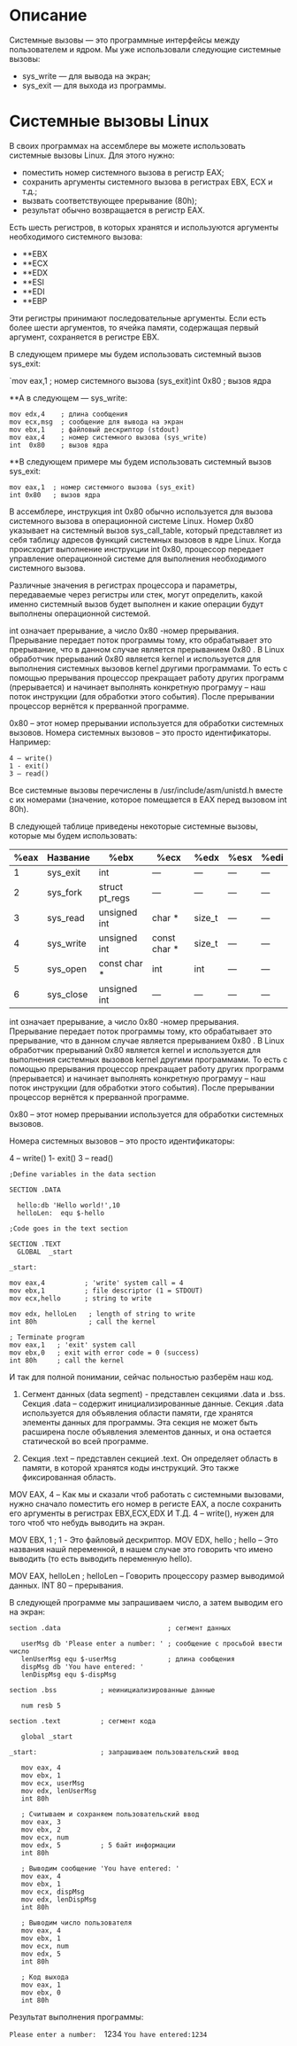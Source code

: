 # Описание


Системные вызовы — это программные интерфейсы между пользователем и ядром. Мы уже использовали следующие системные вызовы:

  - sys_write — для вывода на экран;
  - sys_exit — для выхода из программы.

# Системные вызовы Linux

В своих программах на ассемблере вы можете использовать системные вызовы Linux. Для этого нужно:

  - поместить номер системного вызова в регистр EAX;
  - сохранить аргументы системного вызова в регистрах EBX, ECX и т.д.;
  - вызвать соответствующее прерывание (80h);
  - результат обычно возвращается в регистр EAX.

Есть шесть регистров, в которых хранятся и используются аргументы необходимого системного вызова:

  - **EBX
  - **ECX
  - **EDX
  - **ESI
  - **EDI
  - **EBP

Эти регистры принимают последовательные аргументы. Если есть более шести аргументов, то ячейка памяти, содержащая первый
аргумент, сохраняется в регистре EBX.

В следующем примере мы будем использовать системный вызов sys_exit:

`mov eax,1 ; номер системного вызова (sys_exit)int 0x80 ; вызов ядра

**А в следующем — sys_write:

```
mov edx,4    ; длина сообщения
mov ecx,msg  ; сообщение для вывода на экран
mov ebx,1    ; файловый дескриптор (stdout)
mov eax,4    ; номер системного вызова (sys_write)
int  0x80    ; вызов ядра
  ```

**В следующем примере мы будем использовать системный вызов sys_exit:


```
mov eax,1  ; номер системного вызова (sys_exit)
int 0x80   ; вызов ядра

```

В ассемблере, инструкция int 0x80 обычно используется для вызова системного вызова в операционной системе Linux. Номер 0x80 указывает на системный вызов sys_call_table, который представляет из себя таблицу адресов функций системных вызовов в ядре Linux. Когда происходит выполнение инструкции int 0x80, процессор передает управление операционной системе для выполнения необходимого системного вызова.

Различные значения в регистрах процессора и параметры, передаваемые через регистры или стек, могут определить, какой именно системный вызов будет выполнен и какие операции будут выполнены операционной системой.

int означает прерывание, а число 0x80 -номер прерывания. Прерывание передает поток программы тому, кто обрабатывает это прерывание, что в данном случае является прерыванием 0x80 . В Linux обработчик прерываний 0x80 является kernel и используется для выполнения системных вызовов kernel другими программами. То есть с помощью прерывания процессор прекращает работу других программ (прерывается) и начинает выполнять конкретную програмуу – наш поток инструкции (для обработки этого события). После прерывании процессор вернётся к прерванной программе.

0x80 – этот номер прерывании используется для обработки системных вызовов. Номера системных вызовов – это просто идентификаторы. Например:


```
4 – write()
1 - exit()
3 – read()
```


Все системные вызовы перечислены в /usr/include/asm/unistd.h вместе с их номерами (значение, которое помещается в EAX перед вызовом int 80h).

В следующей таблице приведены некоторые системные вызовы, которые мы будем использовать:

| %eax  | Название   | %ebx            | %ecx          | %edx    | %esx  | %edi |
|-------|------------|-----------------|---------------|---------|-------|------|
| 1     | sys_exit   | int             | —             | —       | —     | —    |
| 2     | sys_fork   | struct pt_regs  | —             | —       | —     | —    |
| 3     | sys_read   | unsigned int    | char *        | size_t  | —     | —    |
| 4     | sys_write  | unsigned int    | const char *  | size_t  | —     | —    |
| 5     | sys_open   | const char *    | int           | int     | —     | —    |
| 6     | sys_close  | unsigned int    | —             | —       | —     | —    |


  

int означает прерывание, а число 0x80 -номер прерывания. Прерывание передает поток программы тому, кто обрабатывает это прерывание, что в данном случае является прерыванием 0x80 . В Linux обработчик прерываний 0x80 является kernel и используется для выполнения системных вызовов kernel другими программами. То есть с помощью прерывания процессор прекращает работу других программ (прерывается) и начинает выполнять конкретную програмуу – наш поток инструкции (для обработки этого события). После прерывании процессор вернётся к прерванной программе.

0x80 – этот номер прерывании используется для обработки системных вызовов.

Номера системных вызовов – это просто идентификаторы:

4 – write()
1- exit()
3 – read()


```
;Define variables in the data section

SECTION .DATA

  hello:db 'Hello world!',10
  helloLen:  equ $-hello

;Code goes in the text section

SECTION .TEXT 
  GLOBAL  _start

_start:

mov eax,4          ; 'write' system call = 4
mov ebx,1          ; file descriptor (1 = STDOUT)
mov ecx,hello      ; string to write

mov edx, helloLen   ; length of string to write
int 80h             ; call the kernel

; Terminate program
mov eax,1   ; 'exit' system call
mov ebx,0   ; exit with error code = 0 (success)
int 80h     ; call the kernel

```

И так для полной понимании, сейчас польностью разберём наш код.

1) Сегмент данных (data segment) - представлен секциями .data и .bss. Секция .data – содержит инициализированные данные. Секция .data используется для объявления области памяти, где хранятся элементы данных для программы. Эта секция не может быть расширена после объявления элементов данных, и она остается статической во всей программе.

2) Секция .text – представлен секцией .text. Он определяет область в памяти, в которой хранятся коды инструкций. Это также фиксированная область.

MOV EAX, 4 – Как мы и сказали чтоб работать с системными вызовами, нужно сначало поместить его номер в регисте EAX, а после сохранить его аргументы в регистрах EBX,ECX,EDX И Т.Д. 4 – write(), нужен для того чтоб что небудь выводить на экран.

MOV EBX, 1 ; 1 - Это файловый дескриптор.
MOV EDX, hello ; hello – Это названия нашй переменной, в нашем случае это говорить что имено выводить (то есть выводить переменную hello).

MOV EAX, helloLen ; helloLen – Говорить процессору размер выводимой данных.
INT 80 – прерывания.



В следующей программе мы запрашиваем число, а затем выводим его на экран:


```
section .data                           ; сегмент данных

   userMsg db 'Please enter a number: ' ; сообщение с просьбой ввести число
   lenUserMsg equ $-userMsg             ; длина сообщения
   dispMsg db 'You have entered: '
   lenDispMsg equ $-dispMsg                

section .bss           ; неинициализированные данные

   num resb 5

section .text          ; сегмент кода

   global _start

_start:                ; запрашиваем пользовательский ввод

   mov eax, 4
   mov ebx, 1
   mov ecx, userMsg
   mov edx, lenUserMsg
   int 80h

   ; Считываем и сохраняем пользовательский ввод
   mov eax, 3
   mov ebx, 2
   mov ecx, num  
   mov edx, 5          ; 5 байт информации
   int 80h

   ; Выводим сообщение 'You have entered: '
   mov eax, 4
   mov ebx, 1
   mov ecx, dispMsg
   mov edx, lenDispMsg
   int 80h  

   ; Выводим число пользователя
   mov eax, 4
   mov ebx, 1
   mov ecx, num
   mov edx, 5
   int 80h  

   ; Код выхода
   mov eax, 1
   mov ebx, 0
   int 80h

```

Результат выполнения программы:

`Please enter a number: 
`1234 
`You have entered:1234`


